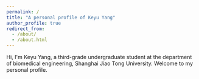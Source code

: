 ```yaml
---
permalink: /
title: "A personal profile of Keyu Yang"
author_profile: true
redirect_from: 
  - /about/
  - /about.html
---
```


Hi, I'm Keyu Yang, a third-grade undergraduate student at the department of biomedical engineering, Shanghai Jiao Tong University. Welcome to my personal profile.

